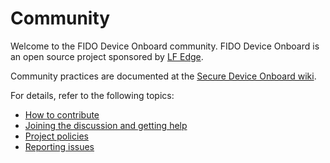 # Community

Welcome to the FIDO Device Onboard community. FIDO Device Onboard is an open source project sponsored by [LF Edge](https://www.lfedge.org/projects/securedeviceonboard/).

Community practices are documented at the [Secure Device Onboard wiki](https://wiki.lfedge.org/display/SDO/Secure+Device+Onboard).

For details, refer to the following topics:

* [How to contribute](https://wiki.lfedge.org/display/SDO/Contributing)
* [Joining the discussion and getting help](https://wiki.lfedge.org/display/SDO/Getting+Help)
* [Project policies](https://wiki.lfedge.org/display/SDO/Project+Policies)
* [Reporting issues](https://wiki.lfedge.org/display/SDO/Reporting+Issues)
